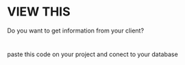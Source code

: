# VIEW THIS
Do you want to get information from your client?
#  
paste this code on your project and conect to your database 


